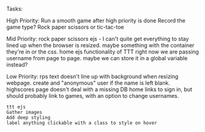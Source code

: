 Tasks:

High Priority: 
    Run a smooth game after high priority is done
    Record the game type? Rock paper scissors or tic-tac-toe


Mid Priority:
    rock paper scissors ejs - I can't quite get everything to stay lined up when the browser is resized. maybe something with the container they're in or the css. 
    home ejs
    functionality of TTT
    right now we are passing username from page to page. maybe we can store it in a global
        variable instead?


Low Priority:
    rps text doesn't line up with background when resizing webpage.
    create and "anonymous" user if the name is left blank.
    highscores page doesn't deal with a missing DB
    home links to sign in, but should probably link to games, with an option to change usernames.
    
    ttt ejs
    Gather images
    Add deep styling
    label anything clickable with a class to style on hover






